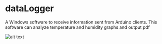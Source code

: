 # dataLogger
A Windows software to receive information sent from Arduino clients.
This software can analyze temperature and humidity graphs and output pdf

![alt text]([http://url/to/img.png](https://github.com/rezajax/dataLogger/blob/master/Data%20Logger%200.png)https://github.com/rezajax/dataLogger/blob/master/Data%20Logger%200.png)
